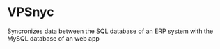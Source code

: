 # VPSnyc
Syncronizes data between the SQL database of an ERP system with the MySQL database of an web app 
